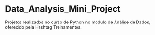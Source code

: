 # Data_Analysis_Mini_Project
Projetos  realizados no curso de Python no módulo de Análise de Dados, oferecido pela Hashtag Treinamentos.

